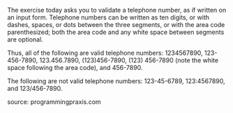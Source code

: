 The exercise today asks you to validate a telephone number, as if written on an input form. Telephone numbers can be written as ten digits, or with dashes, spaces, or dots between the three segments, or with the area code parenthesized; both the area code and any white space between segments are optional.

Thus, all of the following are valid telephone numbers: 1234567890, 123-456-7890, 123.456.7890, (123)456-7890, (123) 456-7890 (note the white space following the area code), and 456-7890.

The following are not valid telephone numbers: 123-45-6789, 123:4567890, and 123/456-7890.

source: programmingpraxis.com